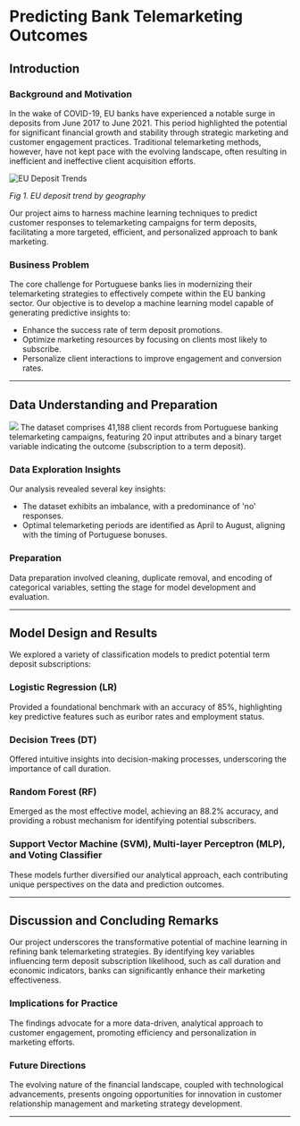 # Predicting Bank Telemarketing Outcomes

## Introduction

### Background and Motivation

In the wake of COVID-19, EU banks have experienced a notable surge in deposits from June 2017 to June 2021. This period highlighted the potential for significant financial growth and stability through strategic marketing and customer engagement practices. Traditional telemarketing methods, however, have not kept pace with the evolving landscape, often resulting in inefficient and ineffective client acquisition efforts.

![EU Deposit Trends](images/eu-deposit-trends.png)

*Fig 1. EU deposit trend by geography*

Our project aims to harness machine learning techniques to predict customer responses to telemarketing campaigns for term deposits, facilitating a more targeted, efficient, and personalized approach to bank marketing.

### Business Problem

The core challenge for Portuguese banks lies in modernizing their telemarketing strategies to effectively compete within the EU banking sector. Our objective is to develop a machine learning model capable of generating predictive insights to:
- Enhance the success rate of term deposit promotions.
- Optimize marketing resources by focusing on clients most likely to subscribe.
- Personalize client interactions to improve engagement and conversion rates.

---

## Data Understanding and Preparation

![](2.png)
The dataset comprises 41,188 client records from Portuguese banking telemarketing campaigns, featuring 20 input attributes and a binary target variable indicating the outcome (subscription to a term deposit).

### Data Exploration Insights

Our analysis revealed several key insights:
- The dataset exhibits an imbalance, with a predominance of 'no' responses.
- Optimal telemarketing periods are identified as April to August, aligning with the timing of Portuguese bonuses.

### Preparation

Data preparation involved cleaning, duplicate removal, and encoding of categorical variables, setting the stage for model development and evaluation.

---

## Model Design and Results

We explored a variety of classification models to predict potential term deposit subscriptions:

### Logistic Regression (LR)

Provided a foundational benchmark with an accuracy of 85%, highlighting key predictive features such as euribor rates and employment status.

### Decision Trees (DT)

Offered intuitive insights into decision-making processes, underscoring the importance of call duration.

### Random Forest (RF)

Emerged as the most effective model, achieving an 88.2% accuracy, and providing a robust mechanism for identifying potential subscribers.

### Support Vector Machine (SVM), Multi-layer Perceptron (MLP), and Voting Classifier

These models further diversified our analytical approach, each contributing unique perspectives on the data and prediction outcomes.

---

## Discussion and Concluding Remarks

Our project underscores the transformative potential of machine learning in refining bank telemarketing strategies. By identifying key variables influencing term deposit subscription likelihood, such as call duration and economic indicators, banks can significantly enhance their marketing effectiveness.

### Implications for Practice

The findings advocate for a more data-driven, analytical approach to customer engagement, promoting efficiency and personalization in marketing efforts.

### Future Directions

The evolving nature of the financial landscape, coupled with technological advancements, presents ongoing opportunities for innovation in customer relationship management and marketing strategy development.

---

